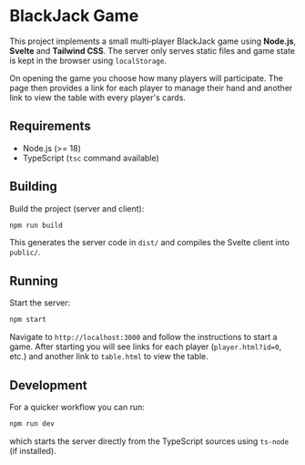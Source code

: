 # BlackJack Game

This project implements a small multi‑player BlackJack game using **Node.js**, **Svelte** and **Tailwind CSS**. The server only serves static files and game state is kept in the browser using `localStorage`.

On opening the game you choose how many players will participate. The page then provides a link for each player to manage their hand and another link to view the table with every player's cards.

## Requirements

- Node.js (>= 18)
- TypeScript (`tsc` command available)

## Building

Build the project (server and client):

```bash
npm run build
```

This generates the server code in `dist/` and compiles the Svelte client into `public/`.

## Running

Start the server:

```bash
npm start
```

Navigate to `http://localhost:3000` and follow the instructions to start a game. After starting you will see links for each player (`player.html?id=0`, etc.) and another link to `table.html` to view the table.

## Development

For a quicker workflow you can run:

```bash
npm run dev
```

which starts the server directly from the TypeScript sources using `ts-node` (if installed).
